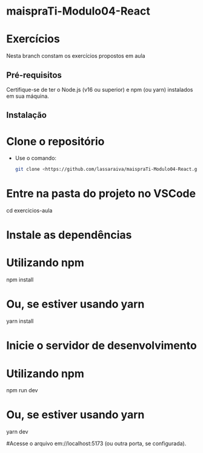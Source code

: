 # maispraTi-Modulo04-React
# Exercícios 

Nesta branch constam os exercícios propostos em aula

## Pré-requisitos

Certifique-se de ter o Node.js (v16 ou superior) e npm (ou yarn) instalados em sua máquina.

## Instalação
# Clone o repositório
- Use o comando:
  ```bash
  git clone <https://github.com/lassaraiva/maispraTi-Modulo04-React.git>
# Entre na pasta do projeto no VSCode
  cd exercicios-aula

# Instale as dependências
# Utilizando npm
npm install

# Ou, se estiver usando yarn
yarn install

#  Inicie o servidor de desenvolvimento
# Utilizando npm
npm run dev

# Ou, se estiver usando yarn
yarn dev

#Acesse o arquivo em://localhost:5173 (ou outra porta, se configurada).
